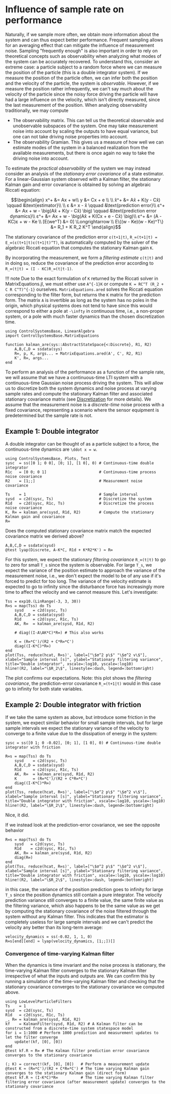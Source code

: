 # Influence of sample rate on performance

Naturally, if we sample more often, we obtain more information about the system and can thus expect better performance. Frequent sampling allows for an averaging effect that can mitigate the influence of measurement noise. Sampling "frequently enough" is also important in order to rely on theoretical concepts such as observability when analyzing what modes of the system can be accurately recovered. To understand this, consider an extreme case: a particle subject to a random force where we can measure the position of the particle (this is a double integrator system). If we measure the position of the particle often, we can infer both the position and the velocity of the particle, the system is _observable_. However, if we measure the position rather infrequently, we can't say much about the velocity of the particle since the noisy force driving the particle will have had a large influence on the velocity, which isn't directly measured, since the last measurement of the position. When analyzing observability traditionally, we may compute
- The observability matrix. This can tell us the theoretical observable and unobservable subspaces of the system. One may take measurement noise into account by scaling the outputs to have equal variance, but one can not take driving noise properties into account.
- The observability Gramian. This gives us a measure of how well we can estimate modes of the system in a balanced realization from the available measurements, but there is once again no way to take the driving noise into account.

To estimate the _practical observability_ of the system we may instead consider an analysis of the _stationary error covariance_ of a state estimator. For a linear-Gaussian system observed with a Kalman filter, the stationary Kalman gain and error covariance is obtained by solving an algebraic Riccati equation:
```math
\begin{align}
x^+ &= Ax + w\\
y &= Cx + e \\
\\
x̂^+ &= Ax̂ + K(y - Cx̂)  \qquad &\text{estimator}\\
\\
ε &= x - x̂ \qquad &\text{prediction error}\\
ε^+ &= Ax + w - \big(Ax̂ + K(y - Cx̂) \big) \qquad &\text{prediction error dynamics}\\
ε^+ &= Ax + w - \big(Ax̂ + K(Cx + e - Cx̂) \big)\\
ε^+ &= (A - KC)ε + w - Ke \\
[E(we^T) &= 0] \Longrightarrow \\
E\{(w - Ke)(w - Ke)^T\} &= R_1 + K R_2 K^T
\end{align}
```
The stationary covariance of the prediction error ``ε(t+1|t)``, ``R_∞(t+1|t) = E_∞(ε(t+1|t)ε(t+1|t)^T)``, is automatically computed by the solver of the algebraic Riccati equation that computes the stationary Kalman gain ``K``.

By incorporating the measurement, we form a _filtering estimate_ ``ε(t|t)`` and in doing so, reduce the covariance of the prediction error according to ``R_∞(t|t) = (I - KC)R_∞(t|t-1)``. 


!!! note
    Due to the exact formulation of ``K`` returned by the Riccati solver in MatrixEquations.jl, we must either use ``A^{-1}K`` or compute ``K = RC^T (R_2 + C R C^T)^{-1}`` ourselves. `MatrixEquations.ared` solves the Riccati equation corresponding to the filter form, but returns the ``K`` matrix for the prediction form. The matrix ``A`` is invertible as long as the system has no poles in the origin, which physical systems does not tend to have since this would correspond to either a pole at ``-\infty`` in continuous time, i.e., a non-proper system, or a pole with much faster dynamics than the chosen discretization time.

```@example SAMPLERATE
using ControlSystemsBase, LinearAlgebra
import ControlSystemsBase.MatrixEquations

function kalman_are(sys::AbstractStateSpace{<:Discrete}, R1, R2)
    A,B,C,D = ssdata(sys)
    R∞, p, K, args... = MatrixEquations.ared(A', C', R2, R1)
    K', R∞, args...
end
```


To perform an analysis of the performance as a function of the sample rate, we will assume that we have a continuous-time LTI system with a continuous-time Gaussian noise process driving the system. This will allow us to discretize both the system dynamics and noise process at varying sample rates and compute the stationary Kalman filter and associated stationary covariance matrix (see [Discretization](@ref) for more details). We assume that the measurement noise is a _discrete-time_ noise process with a fixed covariance, representing a scenario where the sensor equipment is predetermined but the sample rate is not. 


## Example 1: Double integrator
A double integrator can be thought of as a particle subject to a force, the continuous-time dynamics are ``\ddot x = w``.
```@example SAMPLERATE
using ControlSystemsBase, Plots, Test
sysc  = ss([0 1; 0 0], [0; 1], [1 0], 0) # Continuous-time double integrator
R1c   = [0 0; 0 1]                       # Continuous-time process noise covariance
R2    = [1;;]                            # Measurement noise covariance

Ts    = 1                                # Sample interval
sysd  = c2d(sysc, Ts)                    # Discretize the system
R1d   = c2d(sysc, R1c, Ts)               # Discretize the process noise covariance
K, R∞ = kalman_are(sysd, R1d, R2)        # Compute the stationary Kalman gain and covariance
R∞
```

Does the computed stationary covariance matrix match the expected covariance matrix we derived above? 
```@example SAMPLERATE
A,B,C,D = ssdata(sysd)
@test lyap(Discrete, A-K*C, R1d + K*R2*K') ≈ R∞
```



For this system, we expect the stationary _filtering covariance_ ``R_∞(t|t)`` to go to zero for small ``T_s`` since the system is observable. For large ``T_s``, we expect the variance of the position estimate to approach the variance of the measurement noise, i.e., we don't expect the model to be of any use if it's forced to predict for too long. The variance of the velocity estimate is expected to go to infinity since the disturbance force has increasingly more time to affect the velocity and we cannot measure this. Let's investigate:
```@example SAMPLERATE
Tss = exp10.(LinRange(-3, 3, 30))
R∞s = map(Tss) do Ts
    sysd    = c2d(sysc, Ts)
    A,B,C,D = ssdata(sysd)
    R1d     = c2d(sysc, R1c, Ts)
    AK, R∞  = kalman_are(sysd, R1d, R2)

    # diag((I-A\AK*C)*R∞) # This also works

    K = (R∞*C')/(R2 + C*R∞*C')
    diag((I-K*C)*R∞)
end
plot(Tss, reduce(hcat, R∞s)', label=["\$σ^2 p\$" "\$σ^2 v\$"], xlabel="Sample interval [s]", ylabel="Stationary filtering variance", title="Double integrator", xscale=:log10, yscale=:log10)
hline!(R2, label="\$R_2\$", linestyle=:dash, legend=:bottomright)
```
The plot confirms our expectations. Note: this plot shows the _filtering covariance_, the prediction-error covariance ``R_∞(t+1|t)`` would in this case go to infinity for both state variables.


## Example 2: Double integrator with friction
If we take the same system as above, but introduce some friction in the system, we expect similar behavior for small sample intervals, but for large sample intervals we expect the stationary variance of the velocity to converge to a finite value due to the dissipation of energy in the system:
```@example SAMPLERATE
sysc = ss([0 1; 0 -0.02], [0; 1], [1 0], 0) # Continuous-time double integrator with friction

R∞s = map(Tss) do Ts
    sysd    = c2d(sysc, Ts)
    A,B,C,D = ssdata(sysd)
    R1d     = c2d(sysc, R1c, Ts)
    AK, R∞  = kalman_are(sysd, R1d, R2)
    K       = (R∞*C')/(R2 + C*R∞*C')
    diag((I-K*C)*R∞)
end
plot(Tss, reduce(hcat, R∞s)', label=["\$σ^2 p\$" "\$σ^2 v\$"], xlabel="Sample interval [s]", ylabel="Stationary filtering variance", title="Double integrator with friction", xscale=:log10, yscale=:log10)
hline!(R2, label="\$R_2\$", linestyle=:dash, legend=:bottomright)
```
Nice, it did.

If we instead look at the prediction-error covariance, we see the opposite behavior
```@example SAMPLERATE
R∞s = map(Tss) do Ts
    sysd   = c2d(sysc, Ts)
    R1d    = c2d(sysc, R1c, Ts)
    AK, R∞ = kalman_are(sysd, R1d, R2)
    diag(R∞)
end
plot(Tss, reduce(hcat, R∞s)', label=["\$σ^2 p\$" "\$σ^2 v\$"], xlabel="Sample interval [s]", ylabel="Stationary filtering variance", title="Double integrator with friction", xscale=:log10, yscale=:log10)
hline!(R2, label="\$R_2\$", linestyle=:dash, legend=:bottomright)
```
in this case, the variance of the position prediction goes to infinity for large ``T_s`` since the position dynamics still contain a pure integrator. The velocity prediction variance still converges to a finite value, the same finite value as the filtering variance, which also happens to be the same value as we get by computing the stationary covariance of the noise filtered through the system without any Kalman filter. This indicates that the estimator is completely useless for large sample intervals and we can't predict the velocity any better than its long-term average:
```@example SAMPLERATE
velocity_dynamics = ss(-0.02, 1, 1, 0)
R∞s[end][end] ≈ lyap(velocity_dynamics, [1;;])[]
```

### Convergence of time-varying Kalman filter
When the dynamics is time invariant and the noise process is stationary, the time-varying Kalman filter converges to the stationary Kalman filter irrespective of what the inputs and outputs are. We can confirm this by running a simulation of the time-varying Kalman filter and checking that the stationary covariance converges to the stationary covariance we computed above. 

```@example SAMPLERATE
using LowLevelParticleFilters
Ts    = 1
sysd  = c2d(sysc, Ts)
R1d   = c2d(sysc, R1c, Ts)
_, R∞ = kalman_are(sysd, R1d, R2)
kf    = KalmanFilter(sysd, R1d, R2) # A Kalman filter can be constructed from a discrete-time system statespace model
for i = 1:1000 # Perform 1000 prediction and measurement updates to let the filter converge
    update!(kf, [0], [0])
end
@test kf.R ≈ R∞ # The Kalman filter prediction error covariance converges to the stationary covariance
```

```@example SAMPLERATE
(; K) = correct!(kf, [0], [0])   # Perform a measurement update
@test K ≈ (R∞*C')/(R2 + C*R∞*C') # The time varying Kalman gain converges to the stationary Kalman gain (direct form)
@test kf.R ≈ (I-K*C)*R∞          # The time varying Kalman filter filtering error covariance (after measurement update) converges to the stationary covariance
```
